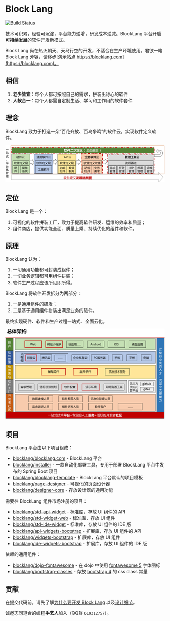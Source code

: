 ﻿# Block Lang

[![Build Status](https://travis-ci.org/blocklang/blocklang.com.svg?branch=master)](https://travis-ci.org/blocklang/blocklang.com)

技术可积累，经验可沉淀，平台能力递增，研发成本递减。BlockLang 平台开启**可持续发展**的软件开发新模式。

Block Lang 尚在热火朝天、天马行空的开发，不适合在生产环境使用。君欲一睹 Block Lang 芳容，请移步[演示站点 https://blocklang.com](https://blocklang.com)。

## 相信

1. **老少皆宜**：每个人都可按照自己的需求，拼装出称心的软件
2. **人软合一**：每个人都需自定制生活、学习和工作用的软件套件

## 理念

BlockLang 致力于打造一朵“百花齐放、百鸟争鸣”的软件云，实现软件定义软件。

![Block Lang Idea](docs/spec/images/blocklang-idea.png)

## 定位

Block Lang 是一个：

1. 可视化的软件拼装工厂，致力于提高软件研发、运维的效率和质量；
2. 组件商店，提供功能全面、质量上乘、持续优化的组件和软件。

## 原理

BlockLang 认为：

1. 一切通用功能都可封装成组件；
2. 一切业务逻辑都可用组件拼装；
3. 软件生产过程应该所见即所得。

BlockLang 将软件开发拆分为两部分：

1. 一是通用组件的研发；
2. 二是基于通用组件拼装出满足业务的软件。

最终实现硬件、软件和生产过程一站式、全面云化。

![Block Lang Architecture](docs/spec/images/blocklang-architecture.png)

## 项目

BlockLang 平台由以下项目组成：

* [blocklang/blocklang.com](https://github.com/blocklang/blocklang.com) - BlockLang 平台
* [blocklang/installer](https://github.com/blocklang/blocklang-installer) - 一款自动化部署工具，专用于部署 BlockLang 平台中发布的 Spring Boot 项目
* [blocklang/blocklang-template](https://github.com/blocklang/blocklang-template) - BlockLang 平台默认的项目模板
* [blocklang/page-designer](https://github.com/blocklang/page-designer) - 可视化的页面设计器
* [blocklang/designer-core](https://github.com/blocklang/designer-core) - 存放设计器的通用功能

需要往 BlockLang 组件市场注册的项目：

* [blocklang/std-api-widget](https://github.com/blocklang/std-api-widget) - 标准库，存放 UI 组件的 API
* [blocklang/std-widget-web](https://github.com/blocklang/std-widget-web) - 标准库，存放 UI 组件
* [blocklang/std-ide-widget](https://github.com/blocklang/std-ide-widget) - 标准库，存放 UI 组件的 IDE 版
* [blocklang/api-widgets-bootstrap](https://github.com/blocklang/api-widgets-bootstrap) - 扩展库，存放 UI 组件的 API
* [blocklang/widgets-bootstrap](https://github.com/blocklang/widgets-bootstrap) - 扩展库，存放 UI 组件
* [blocklang/ide-widgets-bootstrap](https://github.com/blocklang/ide-widgets-bootstrap) - 扩展库，存放 UI 组件的 IDE 版

依赖的通用组件：

* [blocklang/dojo-fontawesome](https://github.com/blocklang/dojo-fontawesome) - 在 dojo 中使用 [fontawesome 5](https://fontawesome.com/) 字体图标
* [blocklang/bootstrap-classes](https://github.com/blocklang/bootstrap-classes) - 存放 [bootstrap 4](https://getbootstrap.com/) 的 css class 常量

## 贡献

在提交代码前，请先了解[为什么要开发 Block Lang](./docs/help/why.md) 以及[设计细节](./docs/spec/program.md)。

诚邀志同道合的编程**手艺人**加入（QQ群 `619312757`）。
